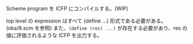 Scheme program を ICFP にコンパイルする。(WIP)

top level の expression はすべて (define ...) 形式である必要がある。(oka/8.scm を参照)
また、`(define (res) ...)` が存在する必要があり、res の値に評価されるような ICFP を出力する。
